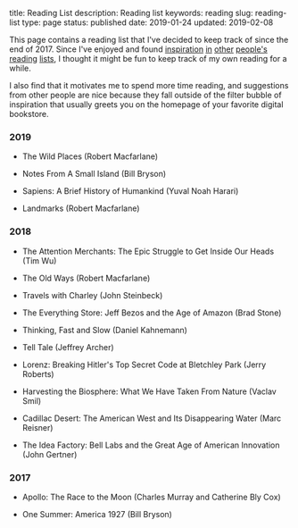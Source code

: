 title: Reading List
description: Reading list
keywords: reading
slug: reading-list
type: page
status: published
date: 2019-01-24
updated: 2019-02-08

This page contains a reading list that I've decided to keep track of since the end of 2017. Since I've enjoyed and found <a href="https://www.gatesnotes.com/About-Bill-Gates/Summer-Books-2018">inspiration</a> <a href="https://sivers.org/book">in</a> <a href="https://forrestbrazeal.com/2017/12/03/the-100-books-challenge-full-reading-list/">other</a> <a href="https://patrickcollison.com/svhistory">people's</a> <a href="https://meltingasphalt.com/what-im-reading/">reading</a> <a href="https://medium.com/@rabois/reading-list-604c88ecefa4">lists</a>, I thought it might be fun to keep track of my own reading for a while.

I also find that it motivates me to spend more time reading, and suggestions from other people are nice because they fall outside of the filter bubble of inspiration that usually greets you on the homepage of your favorite digital bookstore.

### 2019

- The Wild Places (Robert Macfarlane)

- Notes From A Small Island (Bill Bryson)

- Sapiens: A Brief History of Humankind (Yuval Noah Harari)

- Landmarks (Robert Macfarlane)

### 2018

- The Attention Merchants: The Epic Struggle to Get Inside Our Heads (Tim Wu)

- The Old Ways (Robert Macfarlane)

- Travels with Charley (John Steinbeck)

- The Everything Store: Jeff Bezos and the Age of Amazon (Brad Stone)

- Thinking, Fast and Slow (Daniel Kahnemann)

- Tell Tale (Jeffrey Archer)

- Lorenz: Breaking Hitler's Top Secret Code at Bletchley Park (Jerry Roberts)

- Harvesting the Biosphere: What We Have Taken From Nature (Vaclav Smil)

- Cadillac Desert: The American West and Its Disappearing Water (Marc Reisner)

- The Idea Factory: Bell Labs and the Great Age of American Innovation (John Gertner)

### 2017

- Apollo: The Race to the Moon (Charles Murray and Catherine Bly Cox)

- One Summer: America 1927 (Bill Bryson)

